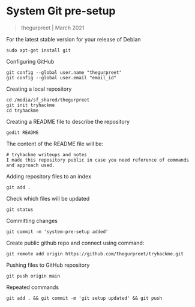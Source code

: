 # System Git pre-setup

> thegurpreet | March 2021

For the latest stable version for your release of Debian
```
sudo apt-get install git
```

Configuring GitHub
```
git config --global user.name "thegurpreet"
git config --global user.email "email_id"
```

Creating a local repository
```
cd /media/sf_shared/thegurpreet
git init tryhackme
cd tryhackme
```

Creating a README file to describe the repository
```
gedit README
```

The content of the README file will be:
```
# tryhackme writeups and notes
I made this repository public in case you need reference of commands and approach used.
```

Adding repository files to an index
```
git add .
```

Check which files will be updated
```
git status
```
Committing changes
```
git commit -m 'system-pre-setup added'
```

Create public github repo and connect using command:
```
git remote add origin https://github.com/thegurpreet/tryhackme.git
```

Pushing files to GitHub repository
```
git push origin main
```

Repeated commands
```
git add . && git commit -m 'git setup updated' && git push
```